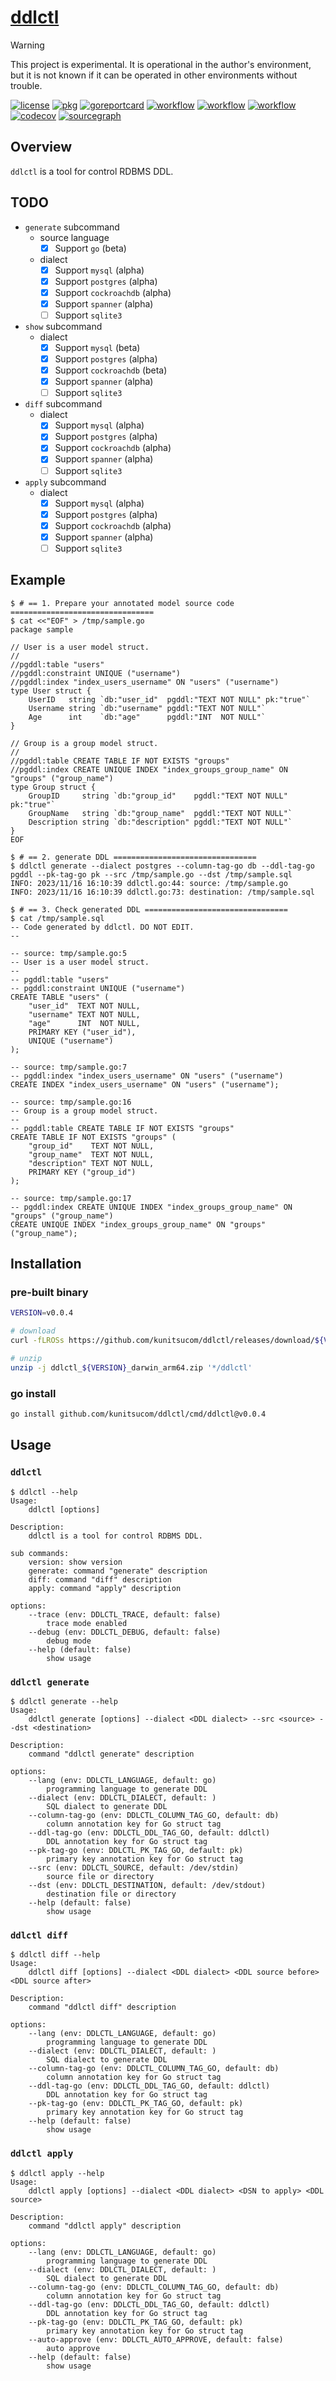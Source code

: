 # [ddlctl](https://github.com/kunitsucom/ddlctl)

> [!WARNING]
> This project is experimental. It is operational in the author's environment, but it is not known if it can be operated in other environments without trouble.  

[![license](https://img.shields.io/github/license/kunitsucom/ddlctl)](LICENSE)
[![pkg](https://pkg.go.dev/badge/github.com/kunitsucom/ddlctl)](https://pkg.go.dev/github.com/kunitsucom/ddlctl)
[![goreportcard](https://goreportcard.com/badge/github.com/kunitsucom/ddlctl)](https://goreportcard.com/report/github.com/kunitsucom/ddlctl)
[![workflow](https://github.com/kunitsucom/ddlctl/workflows/go-lint/badge.svg)](https://github.com/kunitsucom/ddlctl/tree/main)
[![workflow](https://github.com/kunitsucom/ddlctl/workflows/go-test/badge.svg)](https://github.com/kunitsucom/ddlctl/tree/main)
[![workflow](https://github.com/kunitsucom/ddlctl/workflows/go-vuln/badge.svg)](https://github.com/kunitsucom/ddlctl/tree/main)
[![codecov](https://codecov.io/gh/kunitsucom/ddlctl/graph/badge.svg?token=8Jtk2bpTe2)](https://codecov.io/gh/kunitsucom/ddlctl)
[![sourcegraph](https://sourcegraph.com/github.com/kunitsucom/ddlctl/-/badge.svg)](https://sourcegraph.com/github.com/kunitsucom/ddlctl)

## Overview

`ddlctl` is a tool for control RDBMS DDL.

## TODO

- `generate` subcommand
  - source language
    - [x] Support `go` (beta)
  - dialect
    - [x] Support `mysql` (alpha)
    - [x] Support `postgres` (alpha)
    - [x] Support `cockroachdb` (alpha)
    - [x] Support `spanner` (alpha)
    - [ ] Support `sqlite3`
- `show` subcommand
  - dialect
    - [x] Support `mysql` (beta)
    - [x] Support `postgres` (alpha)
    - [x] Support `cockroachdb` (beta)
    - [x] Support `spanner` (alpha)
    - [ ] Support `sqlite3`
- `diff` subcommand
  - dialect
    - [x] Support `mysql` (alpha)
    - [x] Support `postgres` (alpha)
    - [x] Support `cockroachdb` (alpha)
    - [x] Support `spanner` (alpha)
    - [ ] Support `sqlite3`
- `apply` subcommand
  - dialect
    - [x] Support `mysql` (alpha)
    - [x] Support `postgres` (alpha)
    - [x] Support `cockroachdb` (alpha)
    - [x] Support `spanner` (alpha)
    - [ ] Support `sqlite3`

## Example

```console
$ # == 1. Prepare your annotated model source code ================================
$ cat <<"EOF" > /tmp/sample.go
package sample

// User is a user model struct.
//
//pgddl:table "users"
//pgddl:constraint UNIQUE ("username")
//pgddl:index "index_users_username" ON "users" ("username")
type User struct {
    UserID   string `db:"user_id"  pgddl:"TEXT NOT NULL" pk:"true"`
    Username string `db:"username" pgddl:"TEXT NOT NULL"`
    Age      int    `db:"age"      pgddl:"INT  NOT NULL"`
}

// Group is a group model struct.
//
//pgddl:table CREATE TABLE IF NOT EXISTS "groups"
//pgddl:index CREATE UNIQUE INDEX "index_groups_group_name" ON "groups" ("group_name")
type Group struct {
    GroupID     string `db:"group_id"    pgddl:"TEXT NOT NULL" pk:"true"`
    GroupName   string `db:"group_name"  pgddl:"TEXT NOT NULL"`
    Description string `db:"description" pgddl:"TEXT NOT NULL"`
}
EOF

$ # == 2. generate DDL ================================
$ ddlctl generate --dialect postgres --column-tag-go db --ddl-tag-go pgddl --pk-tag-go pk --src /tmp/sample.go --dst /tmp/sample.sql
INFO: 2023/11/16 16:10:39 ddlctl.go:44: source: /tmp/sample.go
INFO: 2023/11/16 16:10:39 ddlctl.go:73: destination: /tmp/sample.sql

$ # == 3. Check generated DDL ================================
$ cat /tmp/sample.sql
-- Code generated by ddlctl. DO NOT EDIT.
--

-- source: tmp/sample.go:5
-- User is a user model struct.
--
-- pgddl:table "users"
-- pgddl:constraint UNIQUE ("username")
CREATE TABLE "users" (
    "user_id"  TEXT NOT NULL,
    "username" TEXT NOT NULL,
    "age"      INT  NOT NULL,
    PRIMARY KEY ("user_id"),
    UNIQUE ("username")
);

-- source: tmp/sample.go:7
-- pgddl:index "index_users_username" ON "users" ("username")
CREATE INDEX "index_users_username" ON "users" ("username");

-- source: tmp/sample.go:16
-- Group is a group model struct.
--
-- pgddl:table CREATE TABLE IF NOT EXISTS "groups"
CREATE TABLE IF NOT EXISTS "groups" (
    "group_id"    TEXT NOT NULL,
    "group_name"  TEXT NOT NULL,
    "description" TEXT NOT NULL,
    PRIMARY KEY ("group_id")
);

-- source: tmp/sample.go:17
-- pgddl:index CREATE UNIQUE INDEX "index_groups_group_name" ON "groups" ("group_name")
CREATE UNIQUE INDEX "index_groups_group_name" ON "groups" ("group_name");

```

## Installation

### pre-built binary

```bash
VERSION=v0.0.4

# download
curl -fLROSs https://github.com/kunitsucom/ddlctl/releases/download/${VERSION}/ddlctl_${VERSION}_darwin_arm64.zip

# unzip
unzip -j ddlctl_${VERSION}_darwin_arm64.zip '*/ddlctl'
```

### go install

```bash
go install github.com/kunitsucom/ddlctl/cmd/ddlctl@v0.0.4
```

## Usage

### `ddlctl`

```console
$ ddlctl --help
Usage:
    ddlctl [options]

Description:
    ddlctl is a tool for control RDBMS DDL.

sub commands:
    version: show version
    generate: command "generate" description
    diff: command "diff" description
    apply: command "apply" description

options:
    --trace (env: DDLCTL_TRACE, default: false)
        trace mode enabled
    --debug (env: DDLCTL_DEBUG, default: false)
        debug mode
    --help (default: false)
        show usage
```

### `ddlctl generate`

```console
$ ddlctl generate --help
Usage:
    ddlctl generate [options] --dialect <DDL dialect> --src <source> --dst <destination>

Description:
    command "ddlctl generate" description

options:
    --lang (env: DDLCTL_LANGUAGE, default: go)
        programming language to generate DDL
    --dialect (env: DDLCTL_DIALECT, default: )
        SQL dialect to generate DDL
    --column-tag-go (env: DDLCTL_COLUMN_TAG_GO, default: db)
        column annotation key for Go struct tag
    --ddl-tag-go (env: DDLCTL_DDL_TAG_GO, default: ddlctl)
        DDL annotation key for Go struct tag
    --pk-tag-go (env: DDLCTL_PK_TAG_GO, default: pk)
        primary key annotation key for Go struct tag
    --src (env: DDLCTL_SOURCE, default: /dev/stdin)
        source file or directory
    --dst (env: DDLCTL_DESTINATION, default: /dev/stdout)
        destination file or directory
    --help (default: false)
        show usage
```

### `ddlctl diff`

```console
$ ddlctl diff --help
Usage:
    ddlctl diff [options] --dialect <DDL dialect> <DDL source before> <DDL source after>

Description:
    command "ddlctl diff" description

options:
    --lang (env: DDLCTL_LANGUAGE, default: go)
        programming language to generate DDL
    --dialect (env: DDLCTL_DIALECT, default: )
        SQL dialect to generate DDL
    --column-tag-go (env: DDLCTL_COLUMN_TAG_GO, default: db)
        column annotation key for Go struct tag
    --ddl-tag-go (env: DDLCTL_DDL_TAG_GO, default: ddlctl)
        DDL annotation key for Go struct tag
    --pk-tag-go (env: DDLCTL_PK_TAG_GO, default: pk)
        primary key annotation key for Go struct tag
    --help (default: false)
        show usage
```

### `ddlctl apply`

```console
$ ddlctl apply --help
Usage:
    ddlctl apply [options] --dialect <DDL dialect> <DSN to apply> <DDL source>

Description:
    command "ddlctl apply" description

options:
    --lang (env: DDLCTL_LANGUAGE, default: go)
        programming language to generate DDL
    --dialect (env: DDLCTL_DIALECT, default: )
        SQL dialect to generate DDL
    --column-tag-go (env: DDLCTL_COLUMN_TAG_GO, default: db)
        column annotation key for Go struct tag
    --ddl-tag-go (env: DDLCTL_DDL_TAG_GO, default: ddlctl)
        DDL annotation key for Go struct tag
    --pk-tag-go (env: DDLCTL_PK_TAG_GO, default: pk)
        primary key annotation key for Go struct tag
    --auto-approve (env: DDLCTL_AUTO_APPROVE, default: false)
        auto approve
    --help (default: false)
        show usage
```
